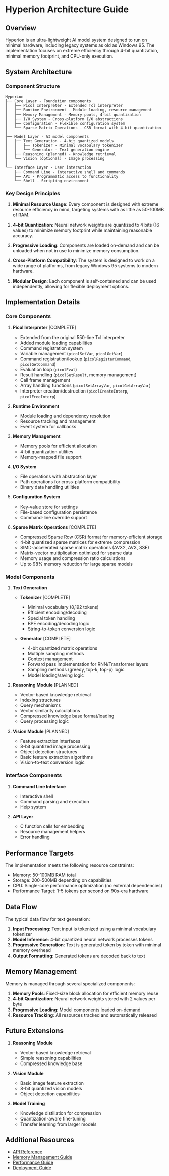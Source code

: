 # Hyperion Architecture Guide

## Overview

Hyperion is an ultra-lightweight AI model system designed to run on minimal hardware, including legacy systems as old as Windows 95. The implementation focuses on extreme efficiency through 4-bit quantization, minimal memory footprint, and CPU-only execution.

## System Architecture

### Component Structure
```
Hyperion
├── Core Layer - Foundation components
│   ├── Picol Interpreter - Extended Tcl interpreter
│   ├── Runtime Environment - Module loading, resource management
│   ├── Memory Management - Memory pools, 4-bit quantization
│   ├── I/O System - Cross-platform I/O abstractions
│   ├── Configuration - Flexible configuration system
│   └── Sparse Matrix Operations - CSR format with 4-bit quantization
│
├── Model Layer - AI model components
│   ├── Text Generation - 4-bit quantized models
│   │   ├── Tokenizer - Minimal vocabulary tokenizer
│   │   └── Generator - Text generation engine
│   ├── Reasoning (planned) - Knowledge retrieval
│   └── Vision (optional) - Image processing
│
└── Interface Layer - User interaction
    ├── Command Line - Interactive shell and commands
    ├── API - Programmatic access to functionality
    └── Shell - Scripting environment
```

### Key Design Principles

1. **Minimal Resource Usage**: Every component is designed with extreme resource efficiency in mind, targeting systems with as little as 50-100MB of RAM.

2. **4-bit Quantization**: Neural network weights are quantized to 4 bits (16 values) to minimize memory footprint while maintaining reasonable accuracy.

3. **Progressive Loading**: Components are loaded on-demand and can be unloaded when not in use to minimize memory consumption.

4. **Cross-Platform Compatibility**: The system is designed to work on a wide range of platforms, from legacy Windows 95 systems to modern hardware.

5. **Modular Design**: Each component is self-contained and can be used independently, allowing for flexible deployment options.

## Implementation Details

### Core Components

1. **Picol Interpreter** [COMPLETE]
   - Extended from the original 550-line Tcl interpreter
   - Added module loading capabilities
   - Command registration system
   - Variable management (`picolSetVar`, `picolGetVar`)
   - Command registration/lookup (`picolRegisterCommand`, `picolGetCommand`)
   - Evaluation loop (`picolEval`)
   - Result handling (`picolSetResult`, memory management)
   - Call frame management
   - Array handling functions (`picolSetArrayVar`, `picolGetArrayVar`)
   - Interpreter creation/destruction (`picolCreateInterp`, `picolFreeInterp`)

2. **Runtime Environment**
   - Module loading and dependency resolution
   - Resource tracking and management
   - Event system for callbacks

3. **Memory Management**
   - Memory pools for efficient allocation
   - 4-bit quantization utilities
   - Memory-mapped file support

4. **I/O System**
   - File operations with abstraction layer
   - Path operations for cross-platform compatibility
   - Binary data handling utilities

5. **Configuration System**
   - Key-value store for settings
   - File-based configuration persistence
   - Command-line override support

6. **Sparse Matrix Operations** [COMPLETE]
   - Compressed Sparse Row (CSR) format for memory-efficient storage
   - 4-bit quantized sparse matrices for extreme compression
   - SIMD-accelerated sparse matrix operations (AVX2, AVX, SSE)
   - Matrix-vector multiplication optimized for sparse data
   - Memory usage and compression ratio calculations
   - Up to 98% memory reduction for large sparse models

### Model Components

1. **Text Generation**
   - **Tokenizer** [COMPLETE]
     - Minimal vocabulary (8,192 tokens)
     - Efficient encoding/decoding
     - Special token handling
     - BPE encoding/decoding logic
     - String-to-token conversion logic

   - **Generator** [COMPLETE]
     - 4-bit quantized matrix operations
     - Multiple sampling methods
     - Context management
     - Forward pass implementation for RNN/Transformer layers
     - Sampling methods (greedy, top-k, top-p) logic
     - Model loading/saving logic

2. **Reasoning Module** [PLANNED]
   - Vector-based knowledge retrieval
   - Indexing structures
   - Query mechanisms
   - Vector similarity calculations
   - Compressed knowledge base format/loading
   - Query processing logic

3. **Vision Module** [PLANNED]
   - Feature extraction interfaces
   - 8-bit quantized image processing
   - Object detection structures
   - Basic feature extraction algorithms
   - Vision-to-text conversion logic

### Interface Components

1. **Command Line Interface**
   - Interactive shell
   - Command parsing and execution
   - Help system

2. **API Layer**
   - C function calls for embedding
   - Resource management helpers
   - Error handling

## Performance Targets

The implementation meets the following resource constraints:

- Memory: 50-100MB RAM total
- Storage: 200-500MB depending on capabilities
- CPU: Single-core performance optimization (no external dependencies)
- Performance Target: 1-5 tokens per second on 90s-era hardware

## Data Flow

The typical data flow for text generation:

1. **Input Processing**: Text input is tokenized using a minimal vocabulary tokenizer
2. **Model Inference**: 4-bit quantized neural network processes tokens
3. **Progressive Generation**: Text is generated token by token with minimal memory overhead
4. **Output Formatting**: Generated tokens are decoded back to text

## Memory Management

Memory is managed through several specialized components:

1. **Memory Pools**: Fixed-size block allocation for efficient memory reuse
2. **4-bit Quantization**: Neural network weights stored with 2 values per byte
3. **Progressive Loading**: Model components loaded on-demand
4. **Resource Tracking**: All resources tracked and automatically released

## Future Extensions

1. **Reasoning Module**
   - Vector-based knowledge retrieval
   - Simple reasoning capabilities
   - Compressed knowledge base

2. **Vision Module**
   - Basic image feature extraction
   - 8-bit quantized vision models
   - Object detection capabilities

3. **Model Training**
   - Knowledge distillation for compression
   - Quantization-aware fine-tuning
   - Transfer learning from larger models

## Additional Resources

- [API Reference](../api/README.md)
- [Memory Management Guide](memory-management.md)
- [Performance Guide](optimization.md)
- [Deployment Guide](deployment.md)